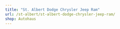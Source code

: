 ```yaml
---
title: "St. Albert Dodge Chrysler Jeep Ram"
url: /st-albert/st-albert-dodge-chrysler-jeep-ram/
shop: Autohaus
---
```

